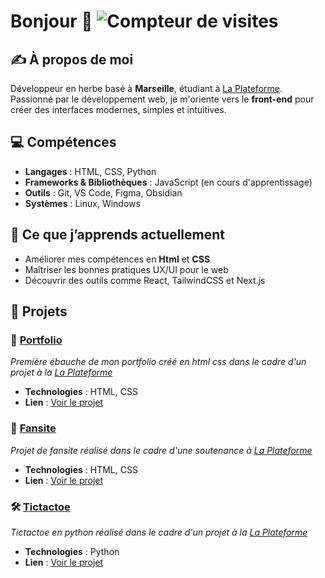 # Bonjour 👋 ![Compteur de visites](https://hits.seeyoufarm.com/api/count/incr/badge.svg?url=https%3A%2F%2Fgithub.com%2Fton-utilisateur%2Fton-repo&count_bg=%2379C83D&title_bg=%23555555&icon=&icon_color=%23E7E7E7&title=visits&edge_flat=false)


## ✍️ À propos de moi  
Développeur en herbe basé à **Marseille**, étudiant à [La Plateforme](https://laplateforme.io/). Passionné par le développement web, je m'oriente vers le **front-end** pour créer des interfaces modernes, simples et intuitives.

## 💻 Compétences  
- **Langages** : HTML, CSS, Python
- **Frameworks & Bibliothèques** : JavaScript (en cours d'apprentissage)  
- **Outils** : Git, VS Code, Figma, Obsidian
- **Systèmes** : Linux, Windows  

## 🌱 Ce que j’apprends actuellement  
- Améliorer mes compétences en **Html** et **CSS**  
- Maîtriser les bonnes pratiques UX/UI pour le web  
- Découvrir des outils comme React, TailwindCSS et Next.js  

## 📂 Projets  
### 🦾 [Portfolio](#)  
*Première ébauche de mon portfolio créé en html css dans le cadre d'un projet à la [La Plateforme](https://laplateforme.io/)*  
- **Technologies** : HTML, CSS 
- **Lien** : [Voir le projet](https://vladimir-gorbachev.github.io/portfolio/)

### 🎨 [Fansite](#)  
*Projet de fansite réalisé dans le cadre d'une soutenance à [La Plateforme](https://laplateforme.io/)*
- **Technologies** : HTML, CSS  
- **Lien** : [Voir le projet](https://vladimir-gorbachev.github.io/fansite_project/index_home.html)

### 🛠️ [Tictactoe](#)  
*Tictactoe en python réalisé dans le cadre d'un projet à la [La Plateforme](https://laplateforme.io/)*  
- **Technologies** : Python
- **Lien** : [Voir le projet](https://github.com/armelle-pouzioux/TicTacToe-Project.git)



